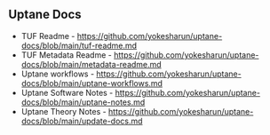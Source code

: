 ## Uptane Docs

- TUF Readme - https://github.com/yokesharun/uptane-docs/blob/main/tuf-readme.md
- TUF Metadata Readme - https://github.com/yokesharun/uptane-docs/blob/main/metadata-readme.md
- Uptane workflows - https://github.com/yokesharun/uptane-docs/blob/main/uptane-workflows.md
- Uptane Software Notes - https://github.com/yokesharun/uptane-docs/blob/main/uptane-notes.md
- Uptane Theory Notes - https://github.com/yokesharun/uptane-docs/blob/main/update-docs.md
